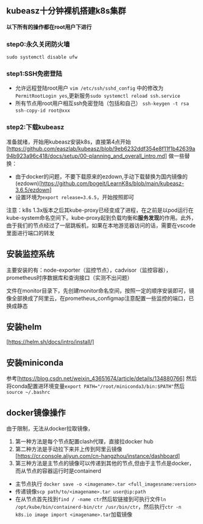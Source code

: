 ## kubeasz十分钟裸机搭建k8s集群
**以下所有的操作都在root用户下进行**
### step0:永久关闭防火墙
`sudo systemctl disable ufw`
### step1:SSH免密登陆
- 允许远程登陆root用户
  `vim /etc/ssh/sshd_config` 中的修改为 `PermitRootLogin yes`,更新服务`sudo systemctl reload ssh.service`
- 所有节点用root用户相互ssh免密登陆（包括和自己）
  `ssh-keygen -t rsa`
  `ssh-copy-id root@xxx`

### step2:下载kubeasz
准备就绪，开始用kubeasz安装k8s，直接第4点开始[https://github.com/easzlab/kubeasz/blob/9eb6232ddf354e8f11f1b42639a94b923a96c418/docs/setup/00-planning_and_overall_intro.md]
做一些替换：
- 由于docker的问题，不要下载原来的ezdown,手动下载替换为国内镜像的(ezdown)[https://github.com/bogeit/LearnK8s/blob/main/kubeasz-3.6.5/ezdown]
- 设置环境为`export release=3.6.5`，开始按照即可

注意：k8s 1.3x版本之后其kube-proxy已经变成了进程，在之前是以pod运行在kube-system命名空间下。kube-proxy起到负载均衡和**服务发现**的作用。此外，由于我们的节点经过了一层跳板机，如果在本地游览器访问的话，需要在vscode里面进行端口的转发

## 安装监控系统
主要安装的有：node-exporter（监控节点），cadvisor（监控容器），prometheus时序数据库和查询接口（实测不出问题）

文件在monitor目录下，先创建monitor命名空间，按照一定的顺序安装即可，镜像全部换成了阿里云，在prometheus_configmap注意配置一些监控的端口，已换成静态

## 安装helm
[https://helm.sh/docs/intro/install/]
## 安装miniconda
参考[https://blog.csdn.net/weixin_43651674/article/details/134880766]
然后将conda配置进环境变量`export PATH="/root/miniconda3/bin:$PATH"`然后`source ~/.bashrc`
## docker镜像操作
由于限制，无法从docker拉取镜像，
1. 第一种方法是每个节点配置clash代理，直接拉docker hub
2. 第二种方法是手动拉下来并上传到阿里云镜像[https://cr.console.aliyun.com/cn-hangzhou/instance/dashboard]
3. 第三种方法是主节点的镜像可以传递到其他的节点,但由于主节点是docker，而从节点的容器运行时是containerd
- 主节点执行 `docker save -o <imagename>.tar <full_imagesname:version>`
- 传递镜像`scp path/to/<imagename>.tar user@ip:path`
- 在从节点首先找到`find / -name ctr`然后软链接到可执行文件`ln /opt/kube/bin/containerd-bin/ctr /usr/bin/ctr`，然后执行`ctr -n k8s.io image import <imagename>.tar`加载镜像


